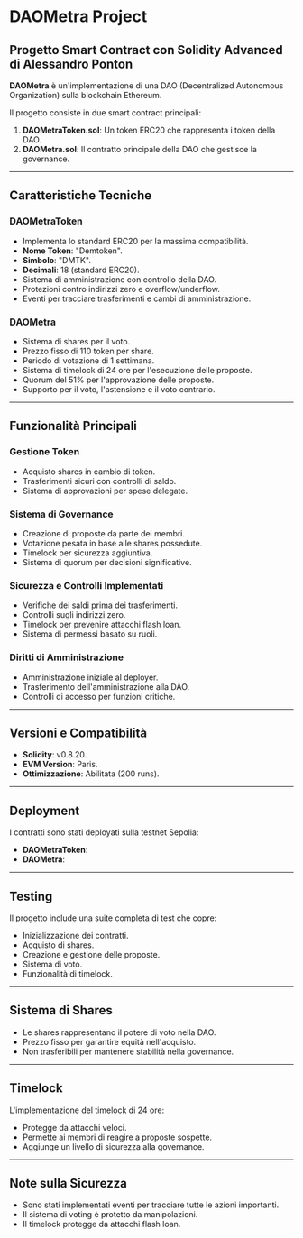 # DAOMetra Project

## Progetto Smart Contract con Solidity Advanced di Alessandro Ponton

**DAOMetra** è un'implementazione di una DAO (Decentralized Autonomous Organization) sulla blockchain Ethereum.

Il progetto consiste in due smart contract principali:

1. **DAOMetraToken.sol**: Un token ERC20 che rappresenta i token della DAO.
2. **DAOMetra.sol**: Il contratto principale della DAO che gestisce la governance.

---

## Caratteristiche Tecniche

### DAOMetraToken

- Implementa lo standard ERC20 per la massima compatibilità.
- **Nome Token**: "Demtoken".
- **Simbolo**: "DMTK".
- **Decimali**: 18 (standard ERC20).
- Sistema di amministrazione con controllo della DAO.
- Protezioni contro indirizzi zero e overflow/underflow.
- Eventi per tracciare trasferimenti e cambi di amministrazione.

### DAOMetra

- Sistema di shares per il voto.
- Prezzo fisso di 110 token per share.
- Periodo di votazione di 1 settimana.
- Sistema di timelock di 24 ore per l'esecuzione delle proposte.
- Quorum del 51% per l'approvazione delle proposte.
- Supporto per il voto, l'astensione e il voto contrario.

---

## Funzionalità Principali

### Gestione Token

- Acquisto shares in cambio di token.
- Trasferimenti sicuri con controlli di saldo.
- Sistema di approvazioni per spese delegate.

### Sistema di Governance

- Creazione di proposte da parte dei membri.
- Votazione pesata in base alle shares possedute.
- Timelock per sicurezza aggiuntiva.
- Sistema di quorum per decisioni significative.

### Sicurezza e Controlli Implementati

- Verifiche dei saldi prima dei trasferimenti.
- Controlli sugli indirizzi zero.
- Timelock per prevenire attacchi flash loan.
- Sistema di permessi basato su ruoli.

### Diritti di Amministrazione

- Amministrazione iniziale al deployer.
- Trasferimento dell'amministrazione alla DAO.
- Controlli di accesso per funzioni critiche.

---

## Versioni e Compatibilità

- **Solidity**: v0.8.20.
- **EVM Version**: Paris.
- **Ottimizzazione**: Abilitata (200 runs).

---

## Deployment

I contratti sono stati deployati sulla testnet Sepolia:

- **DAOMetraToken**: 
- **DAOMetra**: 

---

## Testing

Il progetto include una suite completa di test che copre:

- Inizializzazione dei contratti.
- Acquisto di shares.
- Creazione e gestione delle proposte.
- Sistema di voto.
- Funzionalità di timelock.

---

## Sistema di Shares

- Le shares rappresentano il potere di voto nella DAO.
- Prezzo fisso per garantire equità nell'acquisto.
- Non trasferibili per mantenere stabilità nella governance.

---

## Timelock

L'implementazione del timelock di 24 ore:

- Protegge da attacchi veloci.
- Permette ai membri di reagire a proposte sospette.
- Aggiunge un livello di sicurezza alla governance.

---

## Note sulla Sicurezza

- Sono stati implementati eventi per tracciare tutte le azioni importanti.
- Il sistema di voting è protetto da manipolazioni.
- Il timelock protegge da attacchi flash loan.

